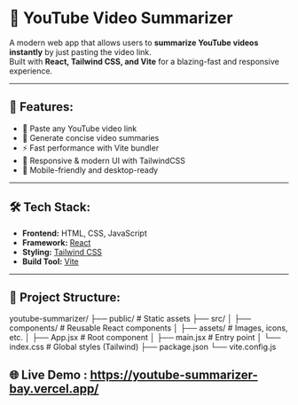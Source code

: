 # 🎥 YouTube Video Summarizer

A modern web app that allows users to **summarize YouTube videos instantly** by just pasting the video link.  
Built with **React, Tailwind CSS, and Vite** for a blazing-fast and responsive experience.

---

## 🚀 Features:

- 🔗 Paste any YouTube video link  
- 📑 Generate concise video summaries  
- ⚡ Fast performance with Vite bundler  
- 🎨 Responsive & modern UI with TailwindCSS  
- 📱 Mobile-friendly and desktop-ready  

---

## 🛠️ Tech Stack:

- **Frontend:** HTML, CSS, JavaScript  
- **Framework:** [React](https://react.dev/)  
- **Styling:** [Tailwind CSS](https://tailwindcss.com/)  
- **Build Tool:** [Vite](https://vitejs.dev/)  

---

## 📂 Project Structure:

youtube-summarizer/
├── public/ # Static assets
├── src/
│ ├── components/ # Reusable React components
│ ├── assets/ # Images, icons, etc.
│ ├── App.jsx # Root component
│ ├── main.jsx # Entry point
│ └── index.css # Global styles (Tailwind)
├── package.json
└── vite.config.js

## 🌐 Live Demo : https://youtube-summarizer-bay.vercel.app/
